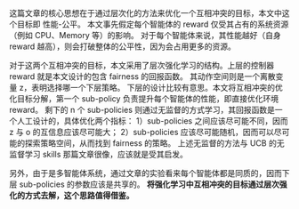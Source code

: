 这篇文章的核心思想在于通过层次化的方法来优化一个互相冲突的目标，本文中这个目标即 性能-公平。
本文事先假定每个智能体的 reward 仅受其占有的系统资源（例如 CPU、Memory 等）的影响。
对于每个智能体来说，其性能越好（自身 reward 越高），则会打破整体的公平性，因为会占用更多的资源。

对于这两个互相冲突的目标，本文采用了层次强化学习的结构。上层的控制器 reward 就是本文设计的包含 fairness 的回报函数。
其动作空间则是一个离散变量 z，表明选择哪一个下层策略。
下层的设计比较有意思。本文将互相冲突的优化目标分解，第一个 sub-policy 负责提升每个智能体的性能，即直接优化环境 reward。
剩下的 n 个 sub-policies 则通过无监督的方式学习，其回报函数是一个人工设计的，具体优化两个指标：
1）sub-policies 之间应该尽可能不同，因而 z 与 o 的互信息应该尽可能大；
2）sub-policies 应该尽可能随机，因而可以尽可能的探索策略空间，从而找到 fairness 的策略。
上述无监督的方法与 UCB 的无监督学习 skills 那篇文章很像，应该就是受其启发。

另外，由于是多智能体系统，通过文章的实验看来每个智能体都是同质的，因而下层 sub-policies 的参数应该是共享的。
**将强化学习中互相冲突的目标通过层次强化的方式去解，这个思路值得借鉴。**
